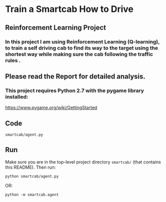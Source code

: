 
# Train a Smartcab How to Drive

## Reinforcement Learning Project
### In this project I am using Reinforcement Learning (Q-learning), to train a self driving cab to find its way to the target using the shortest way while making sure the cab following the traffic rules . 

## Please read the Report for detailed analysis. 

### This project requires Python 2.7 with the pygame library installed:

https://www.pygame.org/wiki/GettingStarted

## Code

 `smartcab/agent.py` 

## Run

Make sure you are in the top-level project directory `smartcab/` (that contains this README). Then run:

```python smartcab/agent.py```

OR:

```python -m smartcab.agent```
